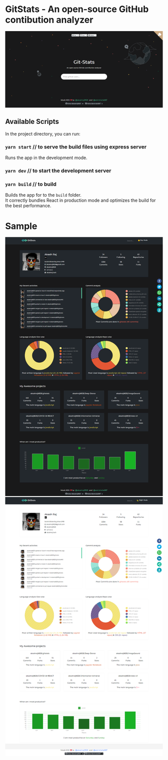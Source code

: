 # GitStats - An open-source GitHub contibution analyzer

![Input](output/home.png)
## Available Scripts

In the project directory, you can run:

### `yarn start` // to serve the build files using express server

Runs the app in the development mode.<br />
### `yarn dev` // to start the development server


### `yarn build` // to build

Builds the app for  to the `build` folder.<br />
It correctly bundles React in production mode and optimizes the build for the best performance.

# Sample
![Input](output/dark.png)
![Input](output/light.png)